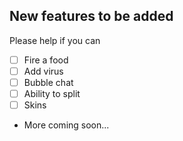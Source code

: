 ## New features to be added
Please help if you can
- [ ] Fire a food
- [ ] Add virus
- [ ] Bubble chat
- [ ] Ability to split
- [ ] Skins
- More coming soon...


